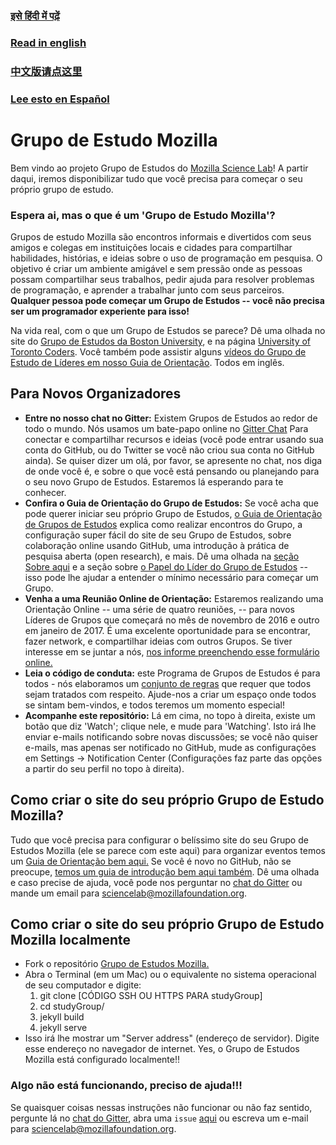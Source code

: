 ### [इसे हिंदी में पढ़ें](https://github.com/mozillascience/studyGroup/blob/gh-pages/README-hi.md)

### [Read in english](https://github.com/mozillascience/studyGroup/blob/gh-pages/README.md)

### [中文版请点这里](https://github.com/mozillascience/studyGroup/blob/gh-pages/README-zh.md)

### [Lee esto en Español](https://github.com/mozillascience/studyGroup/blob/gh-pages/README-es.md)

# Grupo de Estudo Mozilla

Bem vindo ao projeto Grupo de Estudos do [Mozilla Science Lab](https://www.mozillascience.org/)! A partir daqui, iremos disponibilizar tudo que você precisa para começar o seu próprio grupo de estudo.

### Espera ai, mas o que é um 'Grupo de Estudo Mozilla'?

Grupos de estudo Mozilla são encontros informais e divertidos com seus amigos e colegas em instituições locais e cidades para compartilhar habilidades, histórias, e ideias sobre o uso de programação em pesquisa. O objetivo é criar um ambiente amigável e sem pressão onde as pessoas possam compartilhar seus trabalhos, pedir ajuda para resolver problemas de programação, e aprender a trabalhar junto com seus parceiros. **Qualquer pessoa pode começar um Grupo de Estudos -- você não precisa ser um programador experiente para isso!**

Na vida real, com o que um Grupo de Estudos se parece? Dê uma olhada no site do [Grupo de Estudos da Boston University](http://study.bu.edu/), e na página [University of Toronto Coders](https://uoftcoders.github.io/studyGroup/). Você também pode assistir alguns [vídeos do Grupo de Estudo de Líderes em nosso Guia de Orientação](https://mozillascience.github.io/study-group-orientation/1-about-study-groups.html). Todos em inglês.

## Para Novos Organizadores
* **Entre no nosso chat no Gitter:** Existem Grupos de Estudos ao redor de todo o mundo. Nós usamos um bate-papo online no [Gitter Chat](https://gitter.im/mozillascience/studyGroup) Para conectar e compartilhar recursos e ideias (você pode entrar usando sua conta do GitHub, ou do Twitter se você não criou sua conta no GitHub ainda). Se quiser dizer um olá, por favor, se apresente no chat, nos diga de onde você é, e sobre o que você está pensando ou planejando para o seu novo Grupo de Estudos. Estaremos lá esperando para te conhecer.
* **Confira o Guia de Orientação do Grupo de Estudos:**  Se você acha que pode querer iniciar seu próprio Grupo de Estudos, [o Guia de Orientação de Grupos de Estudos](https://mozillascience.github.io/study-group-orientation/index.html) explica como realizar encontros do Grupo, a configuração super fácil do site de seu Grupo de Estudos, sobre colaboração online usando GitHub, uma introdução à prática de pesquisa aberta (open research), e mais. Dê uma olhada na [seção Sobre aqui](https://mozillascience.github.io/study-group-orientation/1-about-study-groups.html) e a seção sobre [o Papel do Líder do Grupo de Estudos](https://mozillascience.github.io/study-group-orientation/1.1-lead-role.html) -- isso pode lhe ajudar a entender o mínimo necessário para começar um Grupo.  
* **Venha a uma Reunião Online de Orientação:** Estaremos realizando uma Orientação Online -- uma série de quatro reuniões, -- para novos Líderes de Grupos que começará no mês de novembro de 2016 e outro em janeiro de 2017. É uma excelente oportunidade para se encontrar, fazer network, e compartilhar ideias com outros Grupos.  Se tiver interesse em se juntar a nós, [nos informe preenchendo esse formulário online.](https://docs.google.com/a/mozillafoundation.org/forms/d/e/1FAIpQLSdtKqAMQnKri-0xLx4hD_fpb000n9czsQd4oo9B2JUgtuIVlg/viewform?c=0&w=1)
* **Leia o código de conduta:** este Programa de Grupos de Estudos é para todos - nós elaboramos um [conjunto de regras](https://www.mozillascience.org/code-of-conduct/) que requer que todos sejam tratados com respeito. Ajude-nos a criar um espaço onde todos se sintam bem-vindos, e todos teremos um momento especial!
* **Acompanhe este repositório:** Lá em cima, no topo à direita, existe um botão que diz 'Watch'; clique nele, e mude para 'Watching'. Isto irá lhe enviar e-mails notificando sobre novas discussões; se você não quiser e-mails, mas apenas ser notificado no GitHub, mude as configurações em Settings -> Notification Center (Configurações faz parte das opções a partir do seu perfil no topo à direita).

## Como criar o site do seu próprio Grupo de Estudo Mozilla?

Tudo que você precisa para configurar o belíssimo site do seu Grupo de Estudos Mozilla (ele se parece com este aqui) para organizar eventos temos um [Guia de Orientação bem aqui.](https://mozillascience.github.io/study-group-orientation/3.3-get-online.html) Se você é novo no GitHub, não se preocupe, [temos um guia de introdução bem aqui também](https://mozillascience.github.io/study-group-orientation/3.1-collab-vers-github.html). Dê uma olhada e caso precise de ajuda, você pode nos perguntar no [chat do Gitter](https://gitter.im/mozillascience/studyGroup) ou mande um email para sciencelab@mozillafoundation.org.

## Como criar o site do seu próprio Grupo de Estudo Mozilla localmente

* Fork o repositório [Grupo de Estudos Mozilla.](https://github.com/mozillascience/studyGroup)
* Abra o Terminal (em um Mac) ou o equivalente no sistema operacional de seu computador e digite:
	1. git clone [CÓDIGO SSH OU HTTPS PARA studyGroup]
	2. cd studyGroup/
	3. jekyll build
	4. jekyll serve
* Isso irá lhe mostrar um "Server address" (endereço de servidor). Digite esse endereço no navegador de internet. Yes, o Grupo de Estudos Mozilla está configurado localmente!!

### Algo não está funcionando, preciso de ajuda!!!

Se quaisquer coisas nessas instruções não funcionar ou não faz sentido, pergunte lá no [chat do Gitter](https://gitter.im/mozillascience/studyGroup), abra uma `issue` [aqui](https://github.com/mozillascience/studyGroup/issues) ou escreva um e-mail para sciencelab@mozillafoundation.org.
